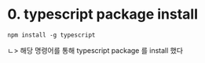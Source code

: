 # 0. typescript package install   
    
    npm install -g typescript   
   
ㄴ> 해당 명령어를 통해 typescript package 를 install 했다